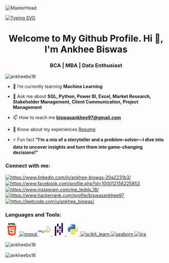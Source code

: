 ![MasterHead](https://miro.medium.com/v2/resize:fit:679/0*tD5kEC2JYcKHH0zO.gif)

<a href="https://git.io/typing-svg"><img src="https://readme-typing-svg.demolab.com?font=Fira+Code&duration=4000&pause=1000&color=violet&width=435&lines=Passionate+about++Data+Analytics+;Always+Exploring+New+Stuff.." alt="Typing SVG" /></a>

<h1 align="center">Welcome to My Github Profile. Hi 👋, I'm Ankhee Biswas</h1>
<h3 align="center">BCA | MBA | Data Enthusiast</h3>

<p align="left"> <img src="https://komarev.com/ghpvc/?username=ankheebs18&label=Profile%20views&color=0e75b6&style=flat" alt="ankheebs18" /> </p>


- 🌱 I’m currently learning **Machine Learning**

- 💬 Ask me about **SQL, Python, Power BI, Excel, Market Research, Stakeholder Management, Client Communication, Project Management** 

- 📫 How to reach me **biswasankhee97@gmail.com**

- 📄 Know about my experiences [Resume](https://drive.google.com/drive/u/0/folders/1r_4k44V40fyHTszI5bVTFIgxF26jxE13)

- ⚡ Fun fact **"I’m a mix of a storyteller and a problem-solver—I dive into data to uncover insights and turn them into game-changing decisions!"**

<h3 align="left">Connect with me:</h3>
<p align="left">
<a href="https://linkedin.com/in/https://www.linkedin.com/in/ankhee-biswas-20a2231b3/" target="blank"><img align="center" src="https://raw.githubusercontent.com/rahuldkjain/github-profile-readme-generator/master/src/images/icons/Social/linked-in-alt.svg" alt="https://www.linkedin.com/in/ankhee-biswas-20a2231b3/" height="30" width="40" /></a>
<a href="https://fb.com/https://www.facebook.com/profile.php?id=100012156225852" target="blank"><img align="center" src="https://raw.githubusercontent.com/rahuldkjain/github-profile-readme-generator/master/src/images/icons/Social/facebook.svg" alt="https://www.facebook.com/profile.php?id=100012156225852" height="30" width="40" /></a>
<a href="https://instagram.com/https://www.instagram.com/me_teddy_18/" target="blank"><img align="center" src="https://raw.githubusercontent.com/rahuldkjain/github-profile-readme-generator/master/src/images/icons/Social/instagram.svg" alt="https://www.instagram.com/me_teddy_18/" height="30" width="40" /></a>
<a href="https://www.hackerrank.com/https://www.hackerrank.com/profile/biswasankhee97" target="blank"><img align="center" src="https://raw.githubusercontent.com/rahuldkjain/github-profile-readme-generator/master/src/images/icons/Social/hackerrank.svg" alt="https://www.hackerrank.com/profile/biswasankhee97" height="30" width="40" /></a>
<a href="https://www.leetcode.com/https://leetcode.com/u/ankhee_biswas/" target="blank"><img align="center" src="https://raw.githubusercontent.com/rahuldkjain/github-profile-readme-generator/master/src/images/icons/Social/leet-code.svg" alt="https://leetcode.com/u/ankhee_biswas/" height="30" width="40" /></a>
</p>

<h3 align="left">Languages and Tools:</h3>
<p align="left"> <a href="https://www.w3.org/html/" target="_blank" rel="noreferrer"> <img src="https://raw.githubusercontent.com/devicons/devicon/master/icons/html5/html5-original-wordmark.svg" alt="html5" width="40" height="40"/> </a> <a href="https://www.microsoft.com/en-us/sql-server" target="_blank" rel="noreferrer"> <img src="https://www.svgrepo.com/show/303229/microsoft-sql-server-logo.svg" alt="mssql" width="40" height="40"/> </a> <a href="https://www.mysql.com/" target="_blank" rel="noreferrer"> <img src="https://raw.githubusercontent.com/devicons/devicon/master/icons/mysql/mysql-original-wordmark.svg" alt="mysql" width="40" height="40"/> </a> <a href="https://pandas.pydata.org/" target="_blank" rel="noreferrer"> <img src="https://raw.githubusercontent.com/devicons/devicon/2ae2a900d2f041da66e950e4d48052658d850630/icons/pandas/pandas-original.svg" alt="pandas" width="40" height="40"/> </a> <a href="https://www.python.org" target="_blank" rel="noreferrer"> <img src="https://raw.githubusercontent.com/devicons/devicon/master/icons/python/python-original.svg" alt="python" width="40" height="40"/> </a> <a href="https://scikit-learn.org/" target="_blank" rel="noreferrer"> <img src="https://upload.wikimedia.org/wikipedia/commons/0/05/Scikit_learn_logo_small.svg" alt="scikit_learn" width="40" height="40"/> </a> <a href="https://seaborn.pydata.org/" target="_blank" rel="noreferrer"> <img src="https://seaborn.pydata.org/_images/logo-mark-lightbg.svg" alt="seaborn" width="40" height="40"/> </a> <a href="https://www.atlassian.com/software/jira" target="_blank" rel="noreferrer"> 
    <img src="https://cdn.worldvectorlogo.com/logos/jira-1.svg" alt="jira" width="40" height="40"/> 
</a> </p>

<p><img align="center" src="https://github-readme-stats.vercel.app/api/top-langs?username=ankheebs18&show_icons=true&locale=en&layout=compact" alt="ankheebs18" /></p>

<p><img align="center" src="https://github-readme-streak-stats.herokuapp.com/?user=ankheebs18&" alt="ankheebs18" /></p>



